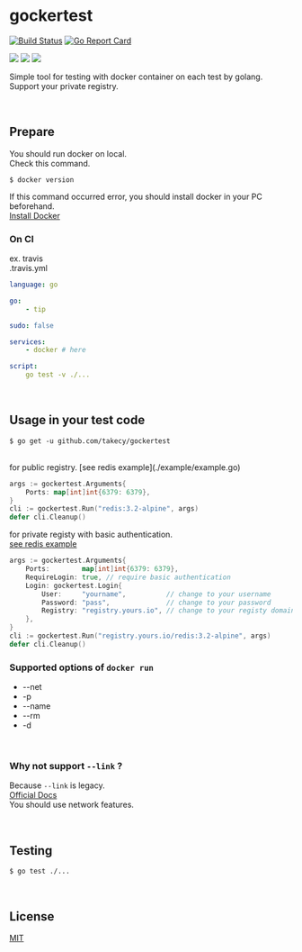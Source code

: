 # gockertest

[![Build Status](https://travis-ci.org/takecy/gockertest.svg?branch=master)](https://travis-ci.org/takecy/gockertest)
[![Go Report Card](https://goreportcard.com/badge/github.com/takecy/gockertest)](https://goreportcard.com/report/github.com/takecy/gockertest)

![](https://img.shields.io/badge/golang-1.7.1-blue.svg?style=flat-square)
![](https://img.shields.io/badge/docker-1.12.0-blue.svg?style=flat-square)
![](https://img.shields.io/badge/docker--compose-1.8.0-blue.svg?style=flat-square)


Simple tool for testing with docker container on each test by golang.  
Support your private registry.

<br/>

## Prepare
You should run docker on local.  
Check this command.
```
$ docker version
```
If this command occurred error, you should install docker in your PC beforehand.  
[Install Docker](https://docs.docker.com/engine/installation/)

### On CI
ex. travis  
.travis.yml
```yaml
language: go

go: 
    - tip

sudo: false

services:
    - docker # here

script:
    go test -v ./...
```

<br/>

## Usage in your test code
```
$ go get -u github.com/takecy/gockertest
```

<br/>
for public registry.  
[see redis example](./example/example.go)

```go
args := gockertest.Arguments{
    Ports: map[int]int{6379: 6379},
}
cli := gockertest.Run("redis:3.2-alpine", args)
defer cli.Cleanup()
```

for private registy with basic authentication.  
[see redis example](./example/yours.go)

```go
args := gockertest.Arguments{
    Ports:        map[int]int{6379: 6379},
    RequireLogin: true, // require basic authentication
    Login: gockertest.Login{
        User:     "yourname",          // change to your username
        Password: "pass",              // change to your password
        Registry: "registry.yours.io", // change to your registy domain
    },
}
cli := gockertest.Run("registry.yours.io/redis:3.2-alpine", args)
defer cli.Cleanup()
```

### Supported options of `docker run`

* --net
* -p
* --name
* --rm
* -d

<br/>

### Why not support `--link` ?
Because `--link` is legacy.  
[Official Docs](https://docs.docker.com/engine/userguide/networking/default_network/dockerlinks/)  
You should use network features.  

<br/>

## Testing
```
$ go test ./...
```

<br/>

## License
[MIT](./LICENSE)